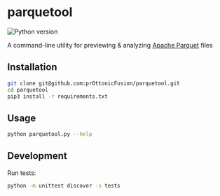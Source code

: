# parquetool
![Python version](https://img.shields.io/badge/python-v3.10+-blue)


A command-line utility for previewing & analyzing [Apache Parquet](https://parquet.apache.org/) files

## Installation 
```sh
git clone git@github.com:prOttonicFusion/parquetool.git
cd parquetool
pip3 install -r requirements.txt
```

## Usage

```sh
python parquetool.py --help
```

## Development

Run tests:
```sh
python -m unittest discover -s tests
```